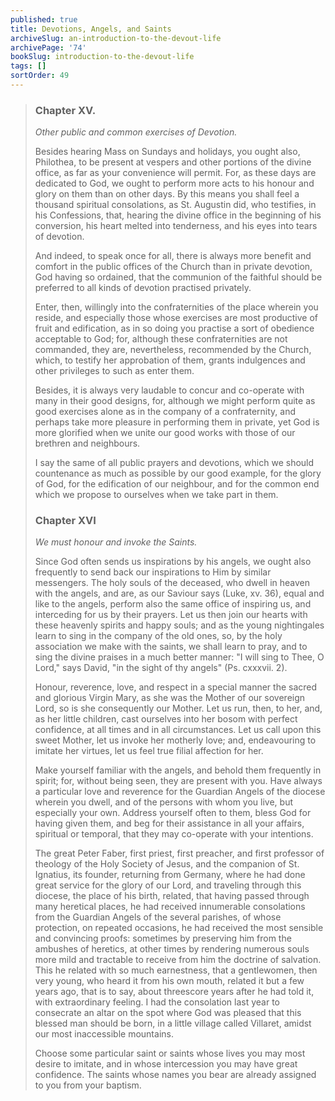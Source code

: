 ```yaml
---
published: true
title: Devotions, Angels, and Saints
archiveSlug: an-introduction-to-the-devout-life
archivePage: '74'
bookSlug: introduction-to-the-devout-life
tags: []
sortOrder: 49
---
```


> ### Chapter XV.
>
> *Other public and common exercises of Devotion.*
>
> Besides hearing Mass on Sundays and holidays, you ought also, Philothea, to be present at vespers and other portions of the divine office, as far as your convenience will permit. For, as these days are dedicated to God, we ought to perform more acts to his honour and glory on them than on other days. By this means you shall feel a thousand spiritual consolations, as St. Augustin did, who testifies, in his Confessions, that, hearing the divine office in the beginning of his conversion, his heart melted into tenderness, and his eyes into tears of devotion.
>
> And indeed, to speak once for all, there is always more benefit and comfort in the public offices of the Church than in private devotion, God having so ordained, that the communion of the faithful should be preferred to all kinds of devotion practised privately.
>
> Enter, then, willingly into the confraternities of the place wherein you reside, and especially those whose exercises are most productive of fruit and edification, as in so doing you practise a sort of obedience acceptable to God; for, although these confraternities are not commanded, they are, nevertheless, recommended by the Church, which, to testify her approbation of them, grants indulgences and other privileges to such as enter them.
>
> Besides, it is always very laudable to concur and co-operate with many in their good designs, for, although we might perform quite as good exercises alone as in the company of a confraternity, and perhaps take more pleasure in performing them in private, yet God is more glorified when we unite our good works with those of our brethren and neighbours.
>
> I say the same of all public prayers and devotions, which we should countenance as much as possible by our good example, for the glory of God, for the edification of our neighbour, and for the common end which we propose to ourselves when we take part in them.
>
> ### Chapter XVI
>
> *We must honour and invoke the Saints.*
>
> Since God often sends us inspirations by his angels, we ought also frequently to send back our inspirations to Him by similar messengers. The holy souls of the deceased, who dwell in heaven with the angels, and are, as our Saviour says (Luke, xv. 36), equal and like to the angels, perform also the same office of inspiring us, and interceding for us by their prayers. Let us then join our hearts with these heavenly spirits and happy souls; and as the young nightingales learn to sing in the company of the old ones, so, by the holy association we make with the saints, we shall learn to pray, and to sing the divine praises in a much better manner: "I will sing to Thee, O Lord," says David, "in the sight of thy angels" (Ps. cxxxvii. 2).
>
> Honour, reverence, love, and respect in a special manner the sacred and glorious Virgin Mary, as she was the Mother of our sovereign Lord, so is she consequently our Mother. Let us run, then, to her, and, as her little children, cast ourselves into her bosom with perfect confidence, at all times and in all circumstances. Let us call upon this sweet Mother, let us invoke her motherly love; and, endeavouring to imitate her virtues, let us feel true filial affection for her.
>
> Make yourself familiar with the angels, and behold them frequently in spirit; for, without being seen, they are present with you. Have always a particular love and reverence for the Guardian Angels of the diocese wherein you dwell, and of the persons with whom you live, but especially your own. Address yourself often to them, bless God for having given them, and beg for their assistance in all your affairs, spiritual or temporal, that they may co-operate with your intentions.
>
> The great Peter Faber, first priest, first preacher, and first professor of theology of the Holy Society of Jesus, and the companion of St. Ignatius, its founder, returning from Germany, where he had done great service for the glory of our Lord, and traveling through this diocese, the place of his birth, related, that having passed through many heretical places, he had received innumerable consolations from the Guardian Angels of the several parishes, of whose protection, on repeated occasions, he had received the most sensible and convincing proofs: sometimes by preserving him from the ambushes of heretics, at other times by rendering numerous souls more mild and tractable to receive from him the doctrine of salvation. This he related with so much earnestness, that a gentlewomen, then very young, who heard it from his own mouth, related it but a few years ago, that is to say, about threescore years after he had told it, with extraordinary feeling. I had the consolation last year to consecrate an altar on the spot where God was pleased that this blessed man should be born, in a little village called Villaret, amidst our most inaccessible mountains.
>
> Choose some particular saint or saints whose lives you may most desire to imitate, and in whose intercession you may have great confidence. The saints whose names you bear are already assigned to you from your baptism.
